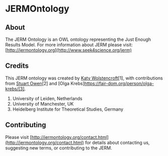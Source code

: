 # JERMOntology

## About

The JERM Ontology is an OWL ontology representing the Just Enough Results Model. For more information about JERM please visit: [http://jermontology.org](http://www.seek4science.org/jerm)


## Credits


This JERM ontology was created by [Katy Wolstencroft](https://fair-dom.org/person/katy-wolstencroft/)[1], with contributions from [Stuart Owen](https://fair-dom.org/person/stuart-owen/)[2] and [Olga Krebs]https://fair-dom.org/person/olga-krebs/[3].

1. University of Leiden, Netherlands
2. University of Manchester, UK
3. Heidelberg Institute for Theoretical Studies, Germany

## Contributing

Please visit [http://jermontology.org/contact.html](http://jermontology.org/contact.html) for details about contacting us, 
suggesting new terms, or contributing to the JERM.



